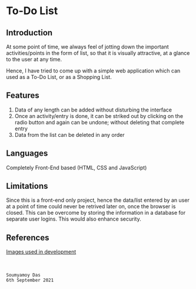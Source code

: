 # To-Do List

## Introduction 

At some point of time, we always feel of jotting down the important activities/points in the form of list, so that it is visually attractive, at a glance to the user at any time.

Hence, I have tried to come up with a simple web application which can used as a To-Do List, or as a Shopping List.

## Features

1. Data of any length can be added without disturbing the interface
2. Once an activity/entry is done, it can be striked out by clicking on the radio button and again can be undone; without deleting that complete entry
3. Data from the list can be deleted in any order

## Languages

Completely Front-End based (HTML, CSS and JavaScript)

## Limitations

Since this is a front-end only project, hence the data/list entered by an user at a point of time could never be retrived later on, once the browser is closed. This can be overcome by storing the information in a database for separate user logins. This would also enhance security.

## References

[Images used in development](https://unsplash.com/)


<br><br>
`Soumyamoy Das`<br>
`6th September 2021`
